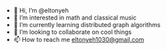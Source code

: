 - 👋 Hi, I’m @eltonyeh
- 👀 I’m interested in math and classical music
- 🌱 I’m currently learning distributed graph algorithms
- 💞️ I’m looking to collaborate on cool things
- 📫 How to reach me eltonyeh1030@gmail.com

<!---
eltonyeh/eltonyeh is a ✨ special ✨ repository because its `README.md` (this file) appears on your GitHub profile.
You can click the Preview link to take a look at your changes.
--->
